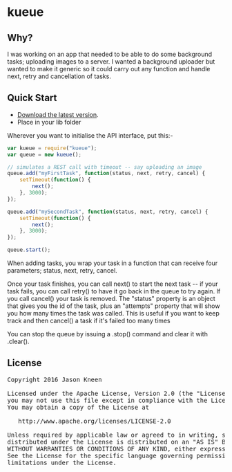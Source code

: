 # kueue

## Why?

I was working on an app that needed to be able to do some background tasks; uploading images to a server. I wanted a background uploader but wanted to make it generic so it could carry out any function and handle next, retry and cancellation of tasks.

## Quick Start
* [Download the latest version](https://github.com/jasonkneen/kueue).
* Place in your lib folder

Wherever you want to initialise the API interface, put this:-

```javascript
var kueue = require("kueue");
var queue = new kueue();

// simulates a REST call with timeout -- say uploading an image
queue.add("myFirstTask", function(status, next, retry, cancel) {
    setTimeout(function() {
        next();
    }, 3000);
});

queue.add("mySecondTask", function(status, next, retry, cancel) {
    setTimeout(function() {
        next();
    }, 3000);
});

queue.start();
```
When adding tasks, you wrap your task in a function that can receive four parameters; status, next, retry, cancel.

Once your task finishes, you can call next() to start the next task -- if your task fails, you can call retry() to have it go back in the queue to try again. If you call cancel() your task is removed. The "status" property is an object that gives you the id of the task, plus an "attempts" property that will show you how many times the task was called. This is useful if you want to keep track and then cancel() a task if it's failed too many times

You can stop the queue by issuing a .stop() command and clear it with .clear().

## License

<pre>
Copyright 2016 Jason Kneen

Licensed under the Apache License, Version 2.0 (the "License");
you may not use this file except in compliance with the License.
You may obtain a copy of the License at

   http://www.apache.org/licenses/LICENSE-2.0

Unless required by applicable law or agreed to in writing, software
distributed under the License is distributed on an "AS IS" BASIS,
WITHOUT WARRANTIES OR CONDITIONS OF ANY KIND, either express or implied.
See the License for the specific language governing permissions and
limitations under the License.
</pre>
